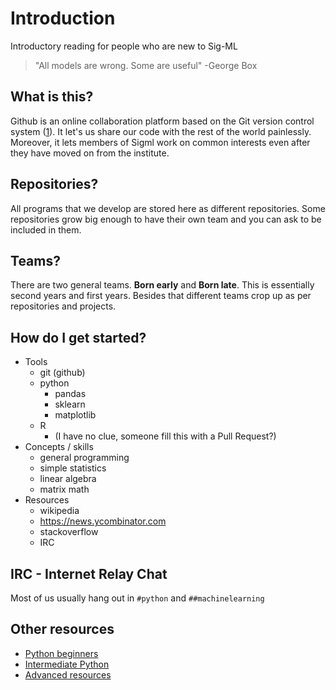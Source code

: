 # Introduction
Introductory reading for people who are new to Sig-ML

> "All models are wrong. Some are useful" -George Box

## What is this?  

Github is an online collaboration platform based on the Git version control system ([1]). It let's us share our code with the rest of the world painlessly. Moreover, it lets members of Sigml work on common interests even after they have moved on from the institute.

## Repositories?  

All programs that we develop are stored here as different repositories. Some repositories grow big enough to have their own team and you can ask to be included in them.

## Teams?  

There are two general teams. **Born early** and **Born late**. This is essentially second years and first years. Besides that different teams crop up as per repositories and projects.

## How do I get started?  

- Tools
  - git (github)
  - python
    - pandas
    - sklearn
    - matplotlib
  - R
    - (I have no clue, someone fill this with a Pull Request?)
- Concepts / skills
  - general programming
  - simple statistics
  - linear algebra
  - matrix math
- Resources
  - wikipedia
  - <https://news.ycombinator.com>
  - stackoverflow
  - IRC

## IRC - Internet Relay Chat
Most of us usually hang out in `#python` and `##machinelearning`

## Other resources

- [Python beginners](https://docs.python.org/3/tutorial/index.html)
- [Intermediate Python](http://book.pythontips.com/en/latest/)
- [Advanced resources](https://www.quora.com/What-are-good-books-on-advanced-topics-in-Python)

[1]: http://www.growingwiththeweb.com/2014/02/a-gentle-introduction-to-git.html
